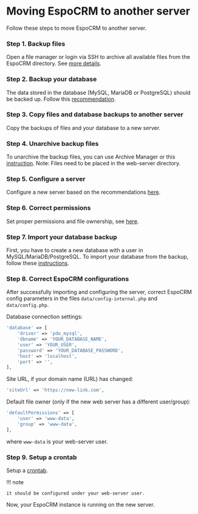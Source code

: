 # Moving EspoCRM to another server

Follow these steps to move EspoCRM to another server.

### Step 1. Backup files

Open a file manager or login via SSH to archive all available files from the EspoCRM directory. See [more details](backup-and-restore.md#step-1-back-up-files).

### Step 2. Backup your database

The data stored in the database (MySQL, MariaDB or PostgreSQL) should be backed up. Follow this [recommendation](backup-and-restore.md#step-2-back-up-database).

### Step 3. Copy files and database backups to another server

Copy the backups of files and your database to a new server.

### Step 4. Unarchive backup files

To unarchive the backup files, you can use Archive Manager or this [instruction](backup-and-restore.md#step-1-unarchive-backup-files).
Note: Files need to be placed in the web-server directory.

### Step 5. Configure a server

Configure a new server based on the recommendations [here](server-configuration.md).

### Step 6. Correct permissions

Set proper permissions and file ownership, see [here](server-configuration.md#required-permissions-for-unix-based-systems).

### Step 7. Import your database backup

First, you have to create a new database with a user in MySQL/MariaDB/PostgreSQL. To import your database from the backup, follow these [instructions](backup-and-restore.md#step-3-import-database-dump).

### Step 8. Correct EspoCRM configurations

After successfully importing and configuring the server, correct EspoCRM config parameters in the files `data/config-internal.php` and  `data/config.php`.

Database connection settings:

```php
'database' => [
    'driver' => 'pdo_mysql',
    'dbname' => 'YOUR_DATABASE_NAME',
    'user' => 'YOUR_USER',
    'password' => 'YOUR_DATABASE_PASSWORD',
    'host' => 'localhost',
    'port' => '',
],
```

Site URL, if your domain name (URL) has changed:

```php
'siteUrl' => 'https://new-link.com',
```

Default file owner (only if the new web server has a different user/group):

```php
'defaultPermissions' => [
    'user' => 'www-data',
    'group' => 'www-data',
],
```

where `www-data` is your web-server user.

### Step 9. Setup a crontab

Setup a [crontab](server-configuration.md#setting-up-crontab).

!!! note

    it should be configured under your web-server user.

Now, your EspoCRM instance is running on the new server.
